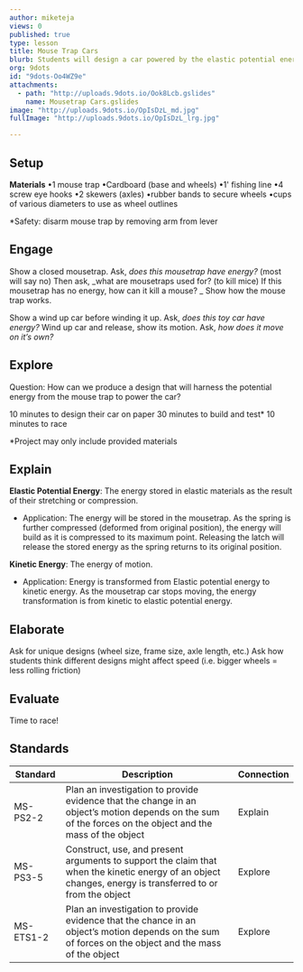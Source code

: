 ```yaml
---
author: miketeja
views: 0
published: true
type: lesson
title: Mouse Trap Cars
blurb: Students will design a car powered by the elastic potential energy of a mouse trap
org: 9dots
id: "9dots-Oo4WZ9e"
attachments: 
  - path: "http://uploads.9dots.io/Ook8Lcb.gslides"
    name: Mousetrap Cars.gslides
image: "http://uploads.9dots.io/OpIsDzL_md.jpg"
fullImage: "http://uploads.9dots.io/OpIsDzL_lrg.jpg"

---
```


## Setup
**Materials** 
•1 mouse trap
•Cardboard (base and wheels)
•1' fishing line
•4 screw eye hooks
•2 skewers (axles)
•rubber bands to secure wheels
•cups of various diameters to use as wheel outlines

*Safety: disarm mouse trap by removing arm from lever

## Engage
Show a closed mousetrap. Ask,  _does this mousetrap have energy?_  (most will say no)
Then ask,  _what are mousetraps used for? (to kill mice) If this mousetrap has no energy, how can it kill a mouse? _
Show how the mouse trap works.

Show a wind up car before winding it up. Ask,  _does this toy car have energy?_ 
Wind up car and release, show its motion. Ask, _how does it move on it’s own?_

## Explore
Question: How can we produce a design that will harness the potential energy from the mouse trap to power the car?

10 minutes to design their car on paper
30 minutes to build and test*
10 minutes to race 

*Project may only include provided materials

## Explain
**Elastic Potential Energy**: The energy stored in elastic materials as the result of their stretching or compression.

- Application: The energy will be stored in the mousetrap. As the spring is further compressed (deformed from original position), the energy will build as it is compressed to its maximum point. Releasing the latch will release the stored energy as the spring returns to its original position.

**Kinetic Energy**: The energy of motion.

- Application: Energy is transformed from Elastic potential energy to kinetic energy. As the mousetrap car stops moving, the energy transformation is from kinetic to elastic potential energy. 

## Elaborate
Ask for unique designs (wheel size, frame size, axle length, etc.)
Ask how students think different designs might affect speed (i.e. bigger wheels = less rolling friction)

## Evaluate
Time to race!

## Standards
| Standard      | Description   | Connection  |
| ------------- |---------------| ------|
| MS-PS2-2      | Plan an investigation to provide evidence that the change in an object’s motion depends on the sum of the forces on the object and the mass of the object | Explain |
| MS-PS3-5      | Construct, use, and present arguments to support the claim that when the kinetic energy of an object changes, energy is transferred to or from the object |   Explore |
| MS-ETS1-2 	| Plan an investigation to provide evidence that the chance in an object’s motion depends on the sum of forces on the object and the mass of the object   |   Explore |
